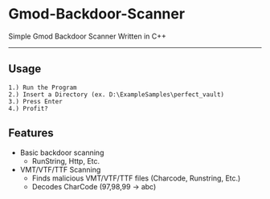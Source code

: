 # Gmod-Backdoor-Scanner
Simple Gmod Backdoor Scanner Written in C++

---
Usage
---
```
1.) Run the Program
2.) Insert a Directory (ex. D:\ExampleSamples\perfect_vault)
3.) Press Enter
4.) Profit?
```
Features
---
* Basic backdoor scanning
  * RunString, Http, Etc.
* VMT/VTF/TTF Scanning
  * Finds malicious VMT/VTF/TTF files (Charcode, Runstring, Etc.)
  * Decodes CharCode (97,98,99 -> abc)
   

